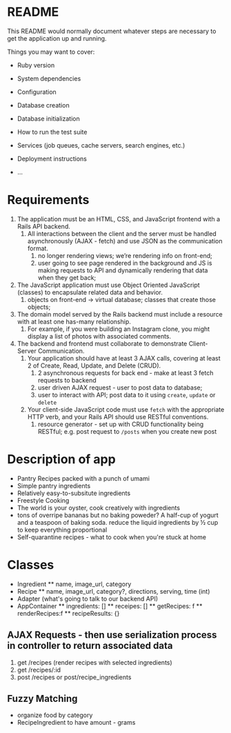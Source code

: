 # README

This README would normally document whatever steps are necessary to get the
application up and running.

Things you may want to cover:

* Ruby version

* System dependencies

* Configuration

* Database creation

* Database initialization

* How to run the test suite

* Services (job queues, cache servers, search engines, etc.)

* Deployment instructions

* ...


# Requirements
1. The application must be an HTML, CSS, and JavaScript frontend with a Rails API backend.
    1. All interactions between the client and the server must be handled asynchronously (AJAX - fetch) and use JSON as the communication format.
        1. no longer rendering views; we’re rendering info on front-end;
        2. user going to see page rendered in the background and JS is making requests to API and dynamically rendering that data when they get back;
2. The JavaScript application must use Object Oriented JavaScript (classes) to encapsulate related data and behavior.
    1. objects on front-end → virtual database; classes that create those objects;
3. The domain model served by the Rails backend must include a resource with at least one has-many relationship.
    1. For example, if you were building an Instagram clone, you might display a list of photos with associated comments.
4. The backend and frontend must collaborate to demonstrate Client-Server Communication.
    1. Your application should have at least 3 AJAX calls, covering at least 2 of Create, Read, Update, and Delete (CRUD).
        1. 2 asynchronous requests for back end - make at least 3 fetch requests to backend
        2. user driven AJAX request - user to post data to database;
        3. user to interact with API; post data to it using `create`, `update` or `delete`
    2. Your client-side JavaScript code must use `fetch` with the appropriate HTTP verb, and your Rails API should use RESTful conventions.
        1. resource generator - set up with CRUD functionality being RESTful; e.g. post request to `/posts` when you create new post

# Description of app
* Pantry Recipes packed with a punch of umami
* Simple pantry ingredients
* Relatively easy-to-subsitute ingredients
* Freestyle Cooking
* The world is your oyster, cook creatively with ingredients
* tons of overripe bananas but no baking poweder? A half-cup of yogurt and a teaspoon of baking soda. reduce the liquid ingredients by ½ cup to keep everything proportional
* Self-quarantine recipes - what to cook when you're stuck at home


# Classes
* Ingredient
  ** name, image_url, category
* Recipe
  ** name, image_url, category?, directions, serving, time (int)
* Adapter (what's going to talk to our backend API)
* AppContainer
  ** ingredients: []
  ** receipes: []
  ** getRecipes: f
  ** renderRecipes:f
  ** recipeResults: {}


## AJAX Requests - then use serialization process in controller to return associated data
1. get /recipes (render recipes with selected ingredients)
2. get /recipes/:id
3. post /recipes or post/recipe_ingredients

## Fuzzy Matching
* organize food by category
* RecipeIngredient to have amount - grams
